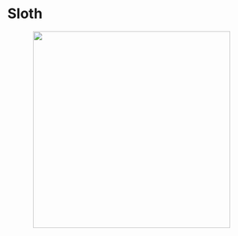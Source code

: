 # Sloth
<p align="center">
    <img src='https://user-images.githubusercontent.com/21363911/226189002-052492cb-c5d0-4fb9-b49a-9e72f79321dd.png' width=400 />
</p>
